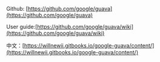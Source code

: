 Github: [https://github.com/google/guava](https://github.com/google/guava)

User guide:[https://github.com/google/guava/wiki](https://github.com/google/guava/wiki)

中文：[https://willnewii.gitbooks.io/google-guava/content/](https://willnewii.gitbooks.io/google-guava/content/)

